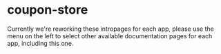 # coupon-store

Currently we're reworking these intropages for each app, please use the menu on the left to select other available documentation pages for each app, including this one.
